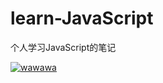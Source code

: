 # learn-JavaScript
个人学习JavaScript的笔记

[![wawawa](https://img.shields.io/badge/readme%20style-standard-brightgreen.svg?style=flat-square)](https://github.com/LinkSofuny/Learn-JavaScript)